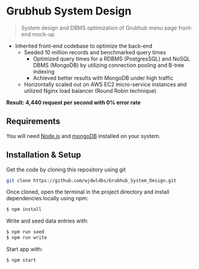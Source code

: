 # Grubhub System Design

> System design and DBMS optimization of Grubhub menu page front-end mock-up

* Inherited front-end codebase to optimize the back-end
  * Seeded 10 million records and benchmarked query times
    * Optimized query times for a RDBMS (PostgresSQL) and NoSQL DBMS (MongoDB) by utilizing connection pooling and B-tree indexing
    * Achieved better results with MongoDB under high traffic
  * Horizontally scaled out on AWS EC2 micro-service instances and utilized Nginx load balancer (Round Robin technique)

**Result: 4,440 request per second with 0% error rate**

## Requirements <a name="requirements"></a>

You will need [Node.js](https://nodejs.org/en/) and [mongoDB](https://docs.mongodb.com/manual/administration/install-community/) installed on your system.

## Installation & Setup <a name="installation"></a>

Get the code by cloning this repository using git

```bash
git clone https://github.com/wjdwldbs/Grubhub_System_Design.git
```

Once cloned, open the terminal in the project directory and install dependencies locally using npm:

```bash
$ npm install
```

Write and seed data entries with:

```bash
$ npm run seed
$ npm run write
```

Start app with:

```bash
$ npm start
```
